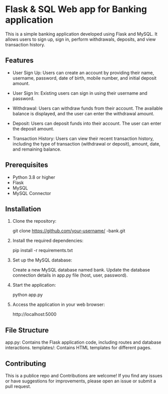 # Flask & SQL Web app for Banking application

This is a simple banking application developed using Flask and MySQL. It allows users to sign up, sign in, perform withdrawals, deposits, and view transaction history.

## Features

- User Sign Up: Users can create an account by providing their name, username, password, date of birth, mobile number, and initial deposit amount.

- User Sign In: Existing users can sign in using their username and password.

- Withdrawal: Users can withdraw funds from their account. The available balance is displayed, and the user can enter the withdrawal amount.

- Deposit: Users can deposit funds into their account. The user can enter the deposit amount.

- Transaction History: Users can view their recent transaction history, including the type of transaction (withdrawal or deposit), amount, date, and remaining balance.

## Prerequisites

- Python 3.8 or higher
- Flask
- MySQL
- MySQL Connector

## Installation

1. Clone the repository:

   git clone https://github.com/your-username/ -bank.git

2. Install the required dependencies:   

    pip install -r requirements.txt

3. Set up the MySQL database:

    Create a new MySQL database named bank.
    Update the database connection details in app.py file (host, user, password).

4. Start the application:
    
    python app.py

5. Access the application in your web browser:

    http://localhost:5000


## File Structure
app.py: Contains the Flask application code, including routes and database interactions.
templates/: Contains HTML templates for different pages.

## Contributing
This is a publice repo and Contributions are welcome! If you find any issues or have suggestions for improvements, please open an issue or submit a pull request.

